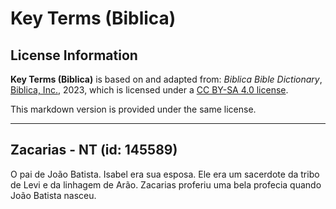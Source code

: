 # Key Terms (Biblica)

## License Information

**Key Terms (Biblica)** is based on and adapted from: _Biblica Bible Dictionary_, [Biblica, Inc.](https://www.biblica.com/), 2023, which is licensed under a [CC BY-SA 4.0 license](https://creativecommons.org/licenses/by-sa/4.0/legalcode.en).

This markdown version is provided under the same license.



--------------------------------

## Zacarias - NT (id: 145589)

O pai de João Batista. Isabel era sua esposa. Ele era um sacerdote da tribo de Levi e da linhagem de Arão. Zacarias proferiu uma bela profecia quando João Batista nasceu.


